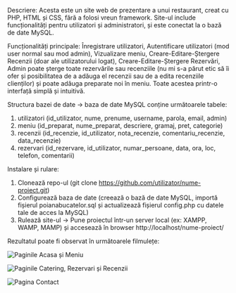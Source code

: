 

Descriere:
Acesta este un site web de prezentare a unui restaurant, creat cu PHP, HTML și CSS, fără a folosi vreun framework.
Site-ul include funcționalități pentru utilizatori și administratori, și este conectat la o bază de date MySQL.


Funcționalități principale: Înregistrare utilizatori, Autentificare utilizatori (mod user normal sau mod admin), Vizualizare meniu, 
Creare-Editare-Ștergere Recenzii (doar ale utilizatorului logat), Creare-Editare-Ștergere Rezervări, Admin poate șterge toate rezervările sau recenziile (nu mi s-a părut etic să îi ofer și posibilitatea de a adăuga el recenzii sau de a edita recenziile clienților) și poate adăuga preparate noi în meniu. Toate acestea printr-o interfață simplă și intuitivă.


Structura bazei de date -> baza de date MySQL conține următoarele tabele:
1. utilizatori (id_utilizator, nume, prenume, username, parola, email, admin)
2. meniu (id_preparat, nume_preparat, descriere, gramaj, pret, categorie)
3. recenzii (id_recenzie, id_utilizator, nota_recenzie, comentariu_recenzie, data_recenzie)
4. rezervari (id_rezervare, id_utilizator, numar_persoane, data, ora, loc, telefon, comentarii)

Instalare și rulare:
1. Clonează repo-ul (git clone https://github.com/utilizator/nume-proiect.git)
2. Configurează baza de date (creează o bază de date MySQL, importă fișierul poianabucatelor.sql și actualizează fișierul config.php cu datele tale de acces la MySQL)
3. Rulează site-ul -> Pune proiectul într-un server local (ex: XAMPP, WAMP, MAMP) și accesează în browser http://localhost/nume-proiect/


Rezultatul poate fi observat în următoarele filmulețe:


![Paginile Acasa și Meniu](video1.gif)


![Paginile Catering, Rezervari și Recenzii](video2.gif)


![Pagina Contact](video3.gif)